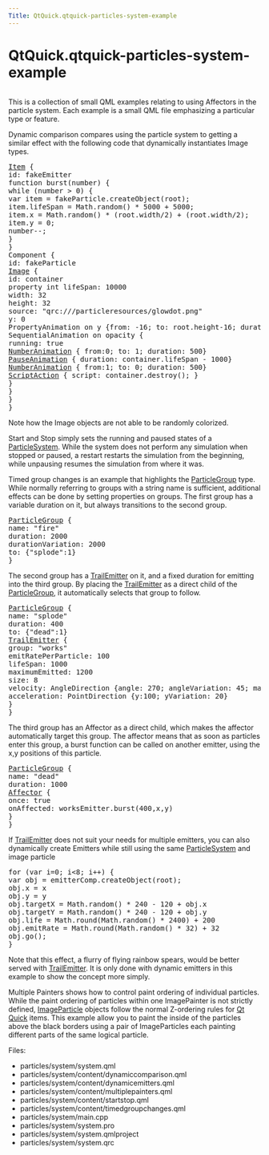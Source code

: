 ```yaml
---
Title: QtQuick.qtquick-particles-system-example
---
```


# QtQuick.qtquick-particles-system-example

<span class="subtitle"></span>
<!-- $$$particles/system-description -->
<p class="centerAlign"><img src="../../../../media/qml-system-example.png" alt="" /></p><p>This is a collection of small QML examples relating to using Affectors in the particle system. Each example is a small QML file emphasizing a particular type or feature.</p>
<p>Dynamic comparison compares using the particle system to getting a similar effect with the following code that dynamically instantiates Image types.</p>
<pre class="qml"><span class="type"><a href="QtQuick.Item.md">Item</a></span> {
<span class="name">id</span>: <span class="name">fakeEmitter</span>
<span class="keyword">function</span> <span class="name">burst</span>(<span class="name">number</span>) {
<span class="keyword">while</span> (<span class="name">number</span> <span class="operator">&gt;</span> <span class="number">0</span>) {
var <span class="name">item</span> = <span class="name">fakeParticle</span>.<span class="name">createObject</span>(<span class="name">root</span>);
<span class="name">item</span>.<span class="name">lifeSpan</span> <span class="operator">=</span> <span class="name">Math</span>.<span class="name">random</span>() <span class="operator">*</span> <span class="number">5000</span> <span class="operator">+</span> <span class="number">5000</span>;
<span class="name">item</span>.<span class="name">x</span> <span class="operator">=</span> <span class="name">Math</span>.<span class="name">random</span>() <span class="operator">*</span> (<span class="name">root</span>.<span class="name">width</span><span class="operator">/</span><span class="number">2</span>) <span class="operator">+</span> (<span class="name">root</span>.<span class="name">width</span><span class="operator">/</span><span class="number">2</span>);
<span class="name">item</span>.<span class="name">y</span> <span class="operator">=</span> <span class="number">0</span>;
number--;
}
}
<span class="type">Component</span> {
<span class="name">id</span>: <span class="name">fakeParticle</span>
<span class="type"><a href="QtQuick.Image.md">Image</a></span> {
<span class="name">id</span>: <span class="name">container</span>
property <span class="type">int</span> <span class="name">lifeSpan</span>: <span class="number">10000</span>
<span class="name">width</span>: <span class="number">32</span>
<span class="name">height</span>: <span class="number">32</span>
<span class="name">source</span>: <span class="string">&quot;qrc:///particleresources/glowdot.png&quot;</span>
<span class="name">y</span>: <span class="number">0</span>
PropertyAnimation on <span class="name">y</span> {<span class="name">from</span>: -<span class="number">16</span>; <span class="name">to</span>: <span class="name">root</span>.<span class="name">height</span><span class="operator">-</span><span class="number">16</span>; <span class="name">duration</span>: <span class="name">container</span>.<span class="name">lifeSpan</span>; <span class="name">running</span>: <span class="number">true</span>}
SequentialAnimation on <span class="name">opacity</span> {
<span class="name">running</span>: <span class="number">true</span>
<span class="type"><a href="QtQuick.NumberAnimation.md">NumberAnimation</a></span> { <span class="name">from</span>:<span class="number">0</span>; <span class="name">to</span>: <span class="number">1</span>; <span class="name">duration</span>: <span class="number">500</span>}
<span class="type"><a href="QtQuick.PauseAnimation.md">PauseAnimation</a></span> { <span class="name">duration</span>: <span class="name">container</span>.<span class="name">lifeSpan</span> <span class="operator">-</span> <span class="number">1000</span>}
<span class="type"><a href="QtQuick.NumberAnimation.md">NumberAnimation</a></span> { <span class="name">from</span>:<span class="number">1</span>; <span class="name">to</span>: <span class="number">0</span>; <span class="name">duration</span>: <span class="number">500</span>}
<span class="type"><a href="QtQuick.ScriptAction.md">ScriptAction</a></span> { <span class="name">script</span>: <span class="name">container</span>.<span class="name">destroy</span>(); }
}
}
}
}</pre>
<p>Note how the Image objects are not able to be randomly colorized.</p>
<p>Start and Stop simply sets the running and paused states of a <a href="QtQuick.Particles.ParticleSystem.md">ParticleSystem</a>. While the system does not perform any simulation when stopped or paused, a restart restarts the simulation from the beginning, while unpausing resumes the simulation from where it was.</p>
<p>Timed group changes is an example that highlights the <a href="QtQuick.Particles.ParticleGroup.md">ParticleGroup</a> type. While normally referring to groups with a string name is sufficient, additional effects can be done by setting properties on groups. The first group has a variable duration on it, but always transitions to the second group.</p>
<pre class="qml"><span class="type"><a href="QtQuick.Particles.ParticleGroup.md">ParticleGroup</a></span> {
<span class="name">name</span>: <span class="string">&quot;fire&quot;</span>
<span class="name">duration</span>: <span class="number">2000</span>
<span class="name">durationVariation</span>: <span class="number">2000</span>
<span class="name">to</span>: {&quot;splode&quot;:<span class="number">1</span>}
}</pre>
<p>The second group has a <a href="QtQuick.Particles.TrailEmitter.md">TrailEmitter</a> on it, and a fixed duration for emitting into the third group. By placing the <a href="QtQuick.Particles.TrailEmitter.md">TrailEmitter</a> as a direct child of the <a href="QtQuick.Particles.ParticleGroup.md">ParticleGroup</a>, it automatically selects that group to follow.</p>
<pre class="qml"><span class="type"><a href="QtQuick.Particles.ParticleGroup.md">ParticleGroup</a></span> {
<span class="name">name</span>: <span class="string">&quot;splode&quot;</span>
<span class="name">duration</span>: <span class="number">400</span>
<span class="name">to</span>: {&quot;dead&quot;:<span class="number">1</span>}
<span class="type"><a href="QtQuick.Particles.TrailEmitter.md">TrailEmitter</a></span> {
<span class="name">group</span>: <span class="string">&quot;works&quot;</span>
<span class="name">emitRatePerParticle</span>: <span class="number">100</span>
<span class="name">lifeSpan</span>: <span class="number">1000</span>
<span class="name">maximumEmitted</span>: <span class="number">1200</span>
<span class="name">size</span>: <span class="number">8</span>
<span class="name">velocity</span>: <span class="name">AngleDirection</span> {<span class="name">angle</span>: <span class="number">270</span>; <span class="name">angleVariation</span>: <span class="number">45</span>; <span class="name">magnitude</span>: <span class="number">20</span>; <span class="name">magnitudeVariation</span>: <span class="number">20</span>;}
<span class="name">acceleration</span>: <span class="name">PointDirection</span> {<span class="name">y</span>:<span class="number">100</span>; <span class="name">yVariation</span>: <span class="number">20</span>}
}
}</pre>
<p>The third group has an Affector as a direct child, which makes the affector automatically target this group. The affector means that as soon as particles enter this group, a burst function can be called on another emitter, using the x,y positions of this particle.</p>
<pre class="qml"><span class="type"><a href="QtQuick.Particles.ParticleGroup.md">ParticleGroup</a></span> {
<span class="name">name</span>: <span class="string">&quot;dead&quot;</span>
<span class="name">duration</span>: <span class="number">1000</span>
<span class="type"><a href="QtQuick.Particles.Affector.md">Affector</a></span> {
<span class="name">once</span>: <span class="number">true</span>
<span class="name">onAffected</span>: <span class="name">worksEmitter</span>.<span class="name">burst</span>(<span class="number">400</span>,<span class="name">x</span>,<span class="name">y</span>)
}
}</pre>
<p>If <a href="QtQuick.Particles.TrailEmitter.md">TrailEmitter</a> does not suit your needs for multiple emitters, you can also dynamically create Emitters while still using the same <a href="QtQuick.Particles.ParticleSystem.md">ParticleSystem</a> and image particle</p>
<pre class="qml"><span class="keyword">for</span> (<span class="keyword">var</span> <span class="name">i</span>=<span class="number">0</span>; <span class="name">i</span><span class="operator">&lt;</span><span class="number">8</span>; i++) {
var <span class="name">obj</span> = <span class="name">emitterComp</span>.<span class="name">createObject</span>(<span class="name">root</span>);
<span class="name">obj</span>.<span class="name">x</span> <span class="operator">=</span> <span class="name">x</span>
<span class="name">obj</span>.<span class="name">y</span> <span class="operator">=</span> <span class="name">y</span>
<span class="name">obj</span>.<span class="name">targetX</span> <span class="operator">=</span> <span class="name">Math</span>.<span class="name">random</span>() <span class="operator">*</span> <span class="number">240</span> <span class="operator">-</span> <span class="number">120</span> <span class="operator">+</span> <span class="name">obj</span>.<span class="name">x</span>
<span class="name">obj</span>.<span class="name">targetY</span> <span class="operator">=</span> <span class="name">Math</span>.<span class="name">random</span>() <span class="operator">*</span> <span class="number">240</span> <span class="operator">-</span> <span class="number">120</span> <span class="operator">+</span> <span class="name">obj</span>.<span class="name">y</span>
<span class="name">obj</span>.<span class="name">life</span> <span class="operator">=</span> <span class="name">Math</span>.<span class="name">round</span>(<span class="name">Math</span>.<span class="name">random</span>() <span class="operator">*</span> <span class="number">2400</span>) <span class="operator">+</span> <span class="number">200</span>
<span class="name">obj</span>.<span class="name">emitRate</span> <span class="operator">=</span> <span class="name">Math</span>.<span class="name">round</span>(<span class="name">Math</span>.<span class="name">random</span>() <span class="operator">*</span> <span class="number">32</span>) <span class="operator">+</span> <span class="number">32</span>
<span class="name">obj</span>.<span class="name">go</span>();
}</pre>
<p>Note that this effect, a flurry of flying rainbow spears, would be better served with <a href="QtQuick.Particles.TrailEmitter.md">TrailEmitter</a>. It is only done with dynamic emitters in this example to show the concept more simply.</p>
<p>Multiple Painters shows how to control paint ordering of individual particles. While the paint ordering of particles within one ImagePainter is not strictly defined, <a href="QtQuick.Particles.ImageParticle.md">ImageParticle</a> objects follow the normal Z-ordering rules for <a href="QtQuick.qtquick-index.md">Qt Quick</a> items. This example allow you to paint the inside of the particles above the black borders using a pair of ImageParticles each painting different parts of the same logical particle.</p>
<p>Files:</p>
<ul>
<li>particles/system/system.qml</li>
<li>particles/system/content/dynamiccomparison.qml</li>
<li>particles/system/content/dynamicemitters.qml</li>
<li>particles/system/content/multiplepainters.qml</li>
<li>particles/system/content/startstop.qml</li>
<li>particles/system/content/timedgroupchanges.qml</li>
<li>particles/system/main.cpp</li>
<li>particles/system/system.pro</li>
<li>particles/system/system.qmlproject</li>
<li>particles/system/system.qrc</li>
</ul>
<!-- @@@particles/system -->
